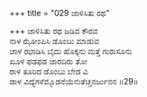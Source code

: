 +++
title = "029 ಜಾಳಿಸಿತು ರಥ"

+++
ಜಾಳಿಸಿತು ರಥ ಜಡಿವ ಕೌರವ  
ನಾಳ ಝೋಂಪಿಸಿ ಡೊಂಬು ಮಾಡುವ  
ಜಾಳ ಝಾಡಿಸಿ ಬೈದು ಹೊಕ್ಕನು ಮತ್ತೆ ಗುರುಸೂನು  
ಖೂಳ ಫಡಫಡ ಜಾರದಿರು ತೋ  
ರಾಳ ತೂರಿದ ಡೊಂಬು ಬೇಡ ವಿ  
ಡಾಳ ವಿದ್ಯೆಗಳೆಮ್ಮೊಡನೆಯೆನುತೆಚ್ಚನರ್ಜುನನ      ॥29॥